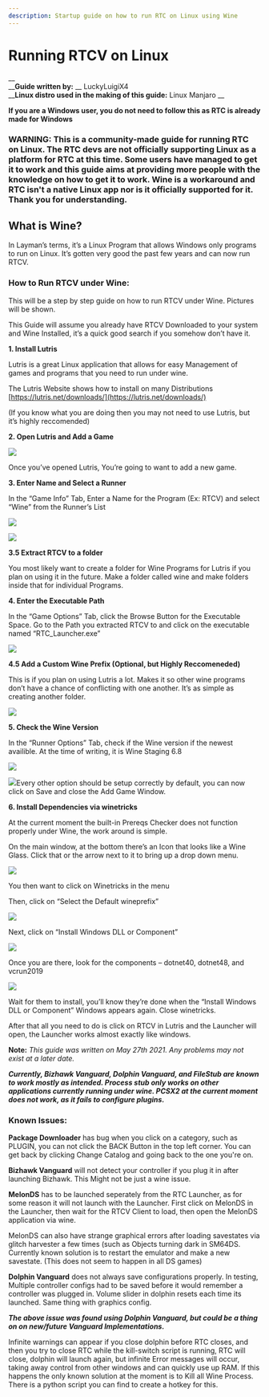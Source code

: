 ```yaml
---
description: Startup guide on how to run RTC on Linux using Wine
---
```


# Running RTCV on Linux

__\
__**Guide written by:** __ LuckyLuigiX4\
__**Linux distro used in the making of this guide:** Linux Manjaro__

**If you are a Windows user, you do not need to follow this as RTC is already made for Windows**

### WARNING: **This is a community-made guide for running RTC on Linux. The RTC devs are not officially supporting Linux as a platform for RTC at this time. Some users have managed to get it to work and this guide aims at providing more people with the knowledge on how to get it to work. Wine is a workaround and RTC isn't a native Linux app nor is it officially supported for it. Thank you for understanding.**

## **What is Wine?**

In Layman’s terms, it’s a Linux Program that allows Windows only programs to run on Linux. It’s gotten very good the past few years and can now run RTCV.

### **How to Run RTCV under Wine:**

This will be a step by step guide on how to run RTCV under Wine. Pictures will be shown.

This Guide will assume you already have RTCV Downloaded to your system and Wine Installed, it’s a quick good search if you somehow don’t have it.

**1. Install Lutris**

Lutris is a great Linux application that allows for easy Management of games and programs that you need to run under wine.

The Lutris Website shows how to install on many Distributions [https://lutris.net/downloads/](https://lutris.net/downloads/)

(If you know what you are doing then you may not need to use Lutris, but it’s highly reccomended)

**2. Open Lutris and Add a Game**

![](<../../.gitbook/assets/image (51).png>)

Once you’ve opened Lutris, You’re going to want to add a new game.

**3. Enter Name and Select a Runner**

In the “Game Info” Tab, Enter a Name for the Program (Ex: RTCV) and select “Wine” from the Runner’s List

![](<../../.gitbook/assets/image (52).png>)

![](<../../.gitbook/assets/image (57).png>)

**3.5 Extract RTCV to a folder**

You most likely want to create a folder for Wine Programs for Lutris if you plan on using it in the future. Make a folder called wine and make folders inside that for individual Programs.

**4. Enter the Executable Path**

In the “Game Options” Tab, click the Browse Button for the Executable Space. Go to the Path you extracted RTCV to and click on the executable named “RTC\_Launcher.exe”

![](<../../.gitbook/assets/image (33).png>)

**4.5 Add a Custom Wine Prefix (Optional, but Highly Reccomeneded)**

This is if you plan on using Lutris a lot. Makes it so other wine programs don’t have a chance of conflicting with one another. It’s as simple as creating another folder.

![](<../../.gitbook/assets/image (54).png>)

**5. Check the Wine Version**

In the “Runner Options” Tab, check if the Wine version if the newest availible. At the time of writing, it is Wine Staging 6.8

![](<../../.gitbook/assets/image (16).png>)

![](file:///C:/Users/philt/AppData/Local/Temp/msohtmlclip1/01/clip\_image012.jpg)Every other option should be setup correctly by default, you can now click on Save and close the Add Game Window.

**6. Install Dependencies via winetricks**

At the current moment the built-in Prereqs Checker does not function properly under Wine, the work around is simple.

On the main window, at the bottom there’s an Icon that looks like a Wine Glass. Click that or the arrow next to it to bring up a drop down menu.

![](<../../.gitbook/assets/image (53).png>)

You then want to click on Winetricks in the menu

Then, click on “Select the Default wineprefix”

![](<../../.gitbook/assets/image (56).png>)

Next, click on “Install Windows DLL or Component”

![](<../../.gitbook/assets/image (58).png>)

Once you are there, look for the components – dotnet40, dotnet48, and vcrun2019

![](<../../.gitbook/assets/image (3).png>)

Wait for them to install, you’ll know they’re done when the “Install Windows DLL or Component” Windows appears again.  Close winetricks.

After that all you need to do is click on RTCV in Lutris and the Launcher will open, the Launcher works almost exactly like windows.

**Note:** _This guide was written on May 27th 2021. Any problems may not exist at a later date._

_**Currently, Bizhawk Vanguard, Dolphin Vanguard, and FileStub are known to work mostly as intended. Process stub only works on other applications currently running under wine. PCSX2 at the current moment does not work, as it fails to configure plugins.**_

### **Known Issues:**

**Package Downloader** has bug when you click on a category, such as PLUGIN, you can not click the BACK Button in the top left corner. You can get back by clicking Change Catalog and going back to the one you're on.

**Bizhawk Vanguard** will not detect your controller if you plug it in after launching Bizhawk. This Might not be just a wine issue.

**MelonDS** has to be launched seperately from the RTC Launcher, as for some reason it will not launch with the Launcher. First click on MelonDS in the Launcher, then wait for the RTCV Client to load, then open the MelonDS application via wine.

MelonDS can also have strange graphical errors after loading savestates via glitch harvester a few times (such as Objects turning dark in SM64DS. Currently known solution is to restart the emulator and make a new savestate. (This does not seem to happen in all DS games)

**Dolphin Vanguard** does not always save configurations properly. In testing, Multiple controller configs had to be saved before it would remember a controller was plugged in. Volume slider in dolphin resets each time its launched. Same thing with graphics config.

_**The above issue was found using Dolphin Vanguard, but could be a thing on on new/future Vanguard Implementations.**_

Infinite warnings can appear if you close dolphin before RTC closes, and then you try to close RTC while the kill-switch script is running, RTC will close, dolphin will launch again, but infinite Error messages will occur, taking away control from other windows and can quickly use up RAM. If this happens the only known solution at the moment is to Kill all Wine Process. There is a python script you can find to create a hotkey for this.
